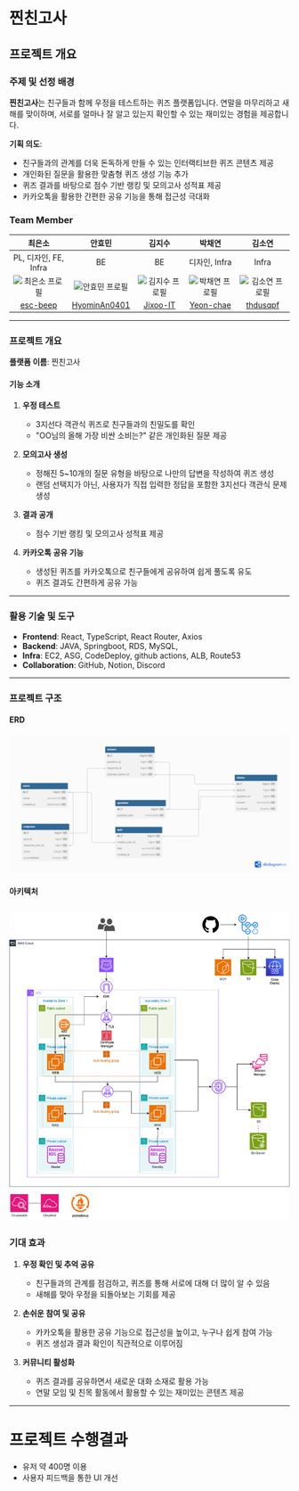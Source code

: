 # 찐친고사

## 프로젝트 개요

### 주제 및 선정 배경

**찐친고사**는 친구들과 함께 우정을 테스트하는 퀴즈 플랫폼입니다. 연말을 마무리하고 새해를 맞이하며, 서로를 얼마나 잘 알고 있는지 확인할 수 있는 재미있는 경험을 제공합니다.

**기획 의도**:
- 친구들과의 관계를 더욱 돈독하게 만들 수 있는 인터랙티브한 퀴즈 콘텐츠 제공
- 개인화된 질문을 활용한 맞춤형 퀴즈 생성 기능 추가
- 퀴즈 결과를 바탕으로 점수 기반 랭킹 및 모의고사 성적표 제공
- 카카오톡을 활용한 간편한 공유 기능을 통해 접근성 극대화

### Team Member

| 최은소 | 안효민 | 김지수 | 박채연 | 김소연 |
| :---: | :---: | :---: | :---: | :---: |
| PL, 디자인, FE, Infra | BE | BE | 디자인, Infra | Infra |
| <img src="https://avatars.githubusercontent.com/u/93801149?v=4" alt="최은소 프로필" width="180" height="180"> | <img src="https://avatars.githubusercontent.com/u/98948416?v=4" alt="안효민 프로필" width="180" height="180"> | <img src="https://avatars.githubusercontent.com/u/86948824?v=4" alt="김지수 프로필" width="180" height="180"> | <img src="https://avatars.githubusercontent.com/u/61193581?v=4" alt="박채연 프로필" width="180" height="180"> | <img src="https://avatars.githubusercontent.com/u/61140818?v=4" alt="김소연 프로필" width="180" height="180"> |
| [esc-beep](https://github.com/esc-beep) | [HyominAn0401](https://github.com/HyominAn0401) | [Jixoo-IT](https://github.com/Jixoo-IT) | [Yeon-chae](https://github.com/Yeon-chae) | [thdusqpf](https://github.com/thdusqpf) |

---

### 프로젝트 개요

**플랫폼 이름**: 찐친고사

#### 기능 소개

1. **우정 테스트**
   - 3지선다 객관식 퀴즈로 친구들과의 친밀도를 확인
   - "OO님의 올해 가장 비싼 소비는?" 같은 개인화된 질문 제공

2. **모의고사 생성**
   - 정해진 5~10개의 질문 유형을 바탕으로 나만의 답변을 작성하여 퀴즈 생성
   - 랜덤 선택지가 아닌, 사용자가 직접 입력한 정답을 포함한 3지선다 객관식 문제 생성

3. **결과 공개**
   - 점수 기반 랭킹 및 모의고사 성적표 제공

4. **카카오톡 공유 기능**
   - 생성된 퀴즈를 카카오톡으로 친구들에게 공유하여 쉽게 풀도록 유도
   - 퀴즈 결과도 간편하게 공유 가능

---

### 활용 기술 및 도구

- **Frontend**: React, TypeScript, React Router, Axios
- **Backend**: JAVA, Springboot, RDS, MySQL, 
- **Infra**: EC2, ASG, CodeDeploy, github actions, ALB, Route53
- **Collaboration**: GitHub, Notion, Discord

---

### 프로젝트 구조

#### ERD

![쿠키송ERD.png](assets/쿠키송ERD.png)

#### 아키텍처

![쿠키송아키텍처.png](assets/쿠키송아키텍처.png)
---

### 기대 효과

1. **우정 확인 및 추억 공유**
   - 친구들과의 관계를 점검하고, 퀴즈를 통해 서로에 대해 더 많이 알 수 있음
   - 새해를 맞아 우정을 되돌아보는 기회를 제공

2. **손쉬운 참여 및 공유**
   - 카카오톡을 활용한 공유 기능으로 접근성을 높이고, 누구나 쉽게 참여 가능
   - 퀴즈 생성과 결과 확인이 직관적으로 이루어짐

3. **커뮤니티 활성화**
   - 퀴즈 결과를 공유하면서 새로운 대화 소재로 활용 가능
   - 연말 모임 및 친목 활동에서 활용할 수 있는 재미있는 콘텐츠 제공

---

# 프로젝트 수행결과
- 유저 약 400명 이용
- 사용자 피드백을 통한 UI 개선

